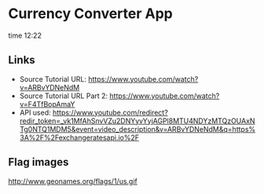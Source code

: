 # Currency Converter App

time 12:22

## Links

+ Source Tutorial URL:  https://www.youtube.com/watch?v=ARBvYDNeNdM
+ Source Tutorial URL Part 2: https://www.youtube.com/watch?v=F4TfBopAmaY
+ API used: https://www.youtube.com/redirect?redir_token=_vk1MfAhSnvVZu2DNYyvYyjAGPl8MTU4NDYzMTQzOUAxNTg0NTQ1MDM5&event=video_description&v=ARBvYDNeNdM&q=https%3A%2F%2Fexchangeratesapi.io%2F

## Flag images 
http://www.geonames.org/flags/1/us.gif 